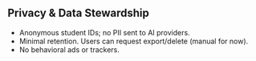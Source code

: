 ## Privacy & Data Stewardship

- Anonymous student IDs; no PII sent to AI providers.
- Minimal retention. Users can request export/delete (manual for now).
- No behavioral ads or trackers.


